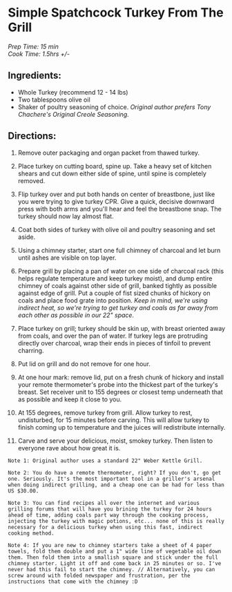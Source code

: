 # Simple Spatchcock Turkey From The Grill

*Prep Time: 15 min*<br>
*Cook Time: 1.5hrs +/-*


## Ingredients:  

* Whole Turkey (recommend 12 - 14 lbs)
* Two tablespoons olive oil
* Shaker of poultry seasoning of choice. *Original author prefers Tony Chachere's Original Creole Seasoning.*


## Directions:

1. Remove outer packaging and organ packet from thawed turkey.

2. Place turkey on cutting board, spine up. Take a heavy set of kitchen shears and cut down either side of spine, until spine is completely removed.

3. Flip turkey over and put both hands on center of breastbone, just like you were trying to give turkey CPR. Give a quick, decisive downward press with both arms and you'll hear and feel the breastbone snap. The turkey should now lay almost flat.

4. Coat both sides of turkey with olive oil and poultry seasoning and set aside.

5. Using a chimney starter, start one full chimney of charcoal and let burn until ashes are visible on top layer.

6. Prepare grill by placing a pan of water on one side of charcoal rack (this helps regulate temperature and keep turkey moist), and dump entire chimney of coals against other side of grill, banked tightly as possible against edge of grill. Put a couple of fist sized chunks of hickory on coals and place food grate into position. *Keep in mind, we're using indirect heat, so we're trying to get turkey and coals as far away from each other as possible in our 22" space.*

7. Place turkey on grill; turkey should be skin up, with breast oriented away from coals, and over the pan of water. If turkey legs are protruding directly over charcoal, wrap their ends in pieces of tinfoil to prevent charring.

8. Put lid on grill and do not remove for one hour. 

9. At one hour mark: remove lid, put on a fresh chunk of hickory and install your remote thermometer's probe into the thickest part of the turkey's breast. Set receiver unit to 155 degrees or closest temp underneath that as possible and keep it close to you.

10. At 155 degrees, remove turkey from grill. Allow turkey to rest, undisturbed, for 15 minutes before carving. This will allow turkey to finish coming up to temperature and the juices will redistribute internally.

11. Carve and serve your delicious, moist, smokey turkey. Then listen to everyone rave about how great it is.

`Note 1: Original author uses a standard 22" Weber Kettle Grill.`

`Note 2: You do have a remote thermometer, right? If you don't, go get one. Seriously. It's the most important tool in a griller's arsenal when doing indirect grilling, and a cheap one can be had for less than US $30.00.`

`Note 3: You can find recipes all over the internet and various grilling forums that will have you brining the turkey for 24 hours ahead of time, adding coals part way through the cooking process, injecting the turkey with magic potions, etc... none of this is really necessary for a delicious turkey when using this fast, indirect cooking method.`

`Note 4: If you are new to chimney starters take a sheet of 4 paper towels, fold them double and put a 1" wide line of vegetable oil down them. Then fold them into a smallish square and stick under the full chimney starter. Light it off and come back in 25 minutes or so. I've never had this fail to start the chimney. // Alternatively, you can screw around with folded newspaper and frustration, per the instructions that come with the chimney :D`

